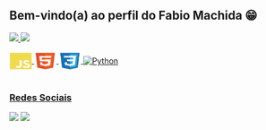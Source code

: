 ## Bem-vindo(a) ao perfil do Fabio Machida 😁

 <div>
   <a href="https://github.com/fabiofmachida">
   <img height="180em" src="https://github-readme-stats.vercel.app/api?username=fabiofmachida&show_icons=true&theme=tokyonight&include_all_commits=true&count_private=true"/>
   <img height="180em" src="https://github-readme-stats.vercel.app/api/top-langs/?username=fabiofmachida&layout=compact&langs_count=6&theme=tokyonight"/>
</div>
    
<div style="display: inline_block"><br>
  <img align="center" alt="Js" height="30" width="40" src="https://raw.githubusercontent.com/devicons/devicon/master/icons/javascript/javascript-plain.svg">
  <img align="center" alt="HTML" height="30" width="40" src="https://raw.githubusercontent.com/devicons/devicon/master/icons/html5/html5-original.svg">
  <img align="center" alt="CSS" height="30" width="40" src="https://raw.githubusercontent.com/devicons/devicon/master/icons/css3/css3-original.svg">
  <img align="center" alt="Python" height="40" width="50" src="https://cdn.jsdelivr.net/gh/devicons/devicon/icons/python/python-original.svg" /> 
        
</div>
 
<br>
 
### Redes Sociais
 
<div>
  <a href="https://www.linkedin.com/in/fabiomachida" target="_blank"><img src="https://img.shields.io/badge/-LinkedIn-%230077B5?style=for-the-badge&logo=linkedin&logoColor=white" target="_blank"></a>
  <a href="" target=""><img src="https://img.shields.io/badge/Instagram-E4405F?style=for-the-badge&logo=instagram&logoColor=white" target=""></a>
</div>


